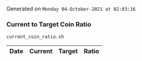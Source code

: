 Generated on `Monday 04-October-2021 at 02:03:16`

### Current to Target Coin Ratio
`current_coin_ratio.sh`

Date|Current|Target|Ratio
---|---|---|---

